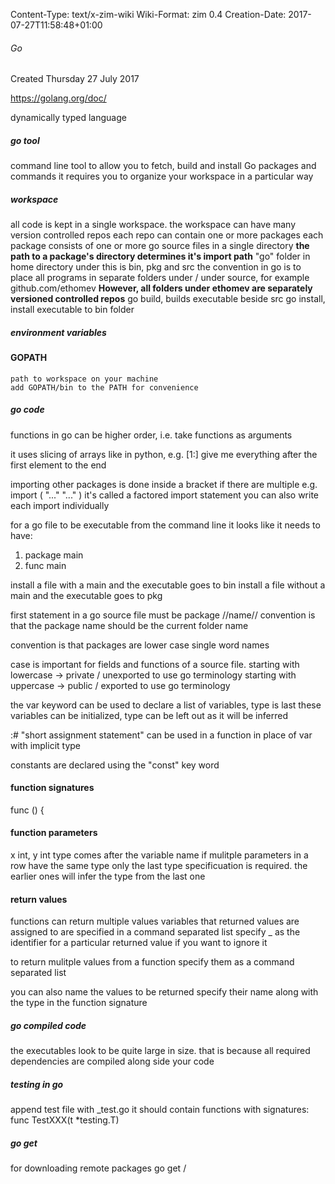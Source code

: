 Content-Type: text/x-zim-wiki
Wiki-Format: zim 0.4
Creation-Date: 2017-07-27T11:58:48+01:00

###### Go ######
Created Thursday 27 July 2017

https://golang.org/doc/

dynamically typed language

##### go tool #####

command line tool to allow you to fetch, build and install Go packages and commands
it requires you to organize your workspace in a particular way

##### workspace #####
all code is kept in a single workspace.
	the workspace can have many version controlled repos
	each repo can contain one or more packages
	each package consists of one or more go source files in a single directory
	**the path to a package's directory determines it's import path**
"go" folder in home directory
	under this is bin, pkg and src
		the convention in go is to place all programs in separate folders under <scm>/<userid> under source, for example github.com/ethomev
		**However, all folders under ethomev are separately versioned controlled repos**
	go build, builds executable beside src
	go install, install executable to bin folder


##### environment variables #####

#### GOPATH ####
	path to workspace on your machine
	add GOPATH/bin to the PATH for convenience
	

##### go code #####

functions in go can be higher order, i.e. take functions as arguments

it uses slicing of arrays like in python, e.g. [1:] give me everything after the first element to the end

importing other packages is done inside a bracket if there are multiple
e.g.
import (
	"..."
	"..."
)
it's called a factored import statement
you can also write each import individually

for a go file to be executable from the command line it looks like it needs to have:
1. package main
2. func main

install a file with a main and the executable goes to bin
install a file without a main and the executable goes to pkg

first statement in a go source file must be package //name//
convention is that the package name should be the current folder name

convention is that packages are lower case single word names

case is important for fields and functions of a source file.
starting with lowercase -> private / unexported to use go terminology
starting with uppercase -> public / exported to use go terminology

the var keyword can be used to declare a list of variables, type is last
these variables can be initialized, type can be left out as it will be inferred

:# "short assignment statement"
	can be used in a function in place of var with implicit type
	
constants are declared using the "const" key word

#### function signatures ####

func <pointer> <name>(<parameters>) <returns> {

#### function parameters ####
x int, y int
type comes after the variable name
if mulitple parameters in a row have the same type only the last type specificuation is required.
	the earlier ones will infer the type from the last one

#### return values ####

functions can return multiple values
variables that returned values are assigned to are specified in a command separated list
specify _ as the identifier for a particular returned value if you want to ignore it

to return mulitple values from a function specify them as a command separated list

you can also name the values to be returned
specify their name along with the type in the function signature

##### go compiled code #####

the executables look to be quite large in size.
that is because all required dependencies are compiled along side your code

##### testing in go #####

append test file with _test.go
it should contain functions with signatures: func TestXXX(t *testing.T)

##### go get #####
for downloading remote packages
go get <scm>/<import path>
